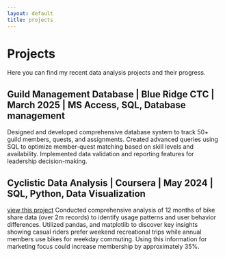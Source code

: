 ```yaml
---
layout: default
title: projects
---
```

# Projects
Here you can find my recent data analysis projects and their progress.

## Guild Management Database | Blue Ridge CTC | March 2025 | MS Access, SQL, Database management
Designed and developed comprehensive database system to track 50+ guild members, quests, and assignments.
Created advanced queries using SQL to optimize member-quest matching based on skill levels and availability. Implemented
data validation and reporting features for leadership decision-making.

## Cyclistic Data Analysis | Coursera | May 2024 | SQL, Python, Data Visualization
[view this project](/projects/Cyclistic_analysis)
Conducted comprehensive analysis of 12 months of bike share data (over 2m records) to identify usage patterns
and user behavior differences. Utilized pandas, and matplotlib to discover key insights showing casual riders prefer
weekend recreational trips while annual members use bikes for weekday commuting. Using this information for marketing
focus could increase membership by approximately 35%.